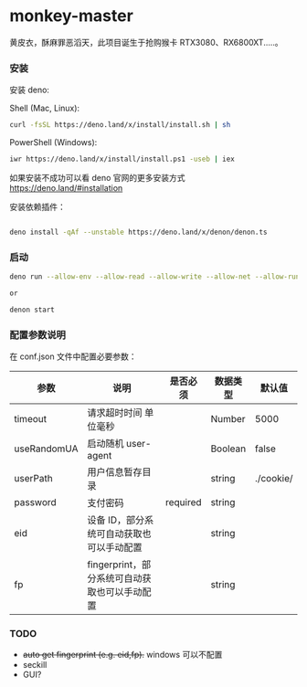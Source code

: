 # monkey-master

黄皮衣，酥麻罪恶滔天，此项目诞生于抢购猴卡 RTX3080、RX6800XT.....。

### 安装

安装 deno:

Shell (Mac, Linux):

```bash
curl -fsSL https://deno.land/x/install/install.sh | sh
```

PowerShell (Windows):

```bash
iwr https://deno.land/x/install/install.ps1 -useb | iex
```

如果安装不成功可以看 deno 官网的更多安装方式
https://deno.land/#installation

安装依赖插件：

```bash

deno install -qAf --unstable https://deno.land/x/denon/denon.ts
```

### 启动

```bash
deno run --allow-env --allow-read --allow-write --allow-net --allow-run --allow-plugin --unstable index.js

or

denon start
```

### 配置参数说明

在 conf.json 文件中配置必要参数：

| 参数        | 说明                                          | 是否必须 | 数据类型 | 默认值    |
| ----------- | --------------------------------------------- | -------- | -------- | --------- |
| timeout     | 请求超时时间 单位毫秒                         |          | Number   | 5000      |
| useRandomUA | 启动随机 user-agent                           |          | Boolean  | false     |
| userPath    | 用户信息暂存目录                              |          | string   | ./cookie/ |
| password    | 支付密码                                      | required | string   |           |
| eid         | 设备 ID，部分系统可自动获取也可以手动配置     |          | string   |           |
| fp          | fingerprint，部分系统可自动获取也可以手动配置 |          | string   |           |

### TODO

-   ~~auto get fingerprint (e.g. eid,fp).~~ windows 可以不配置
-   seckill
-   GUI?
